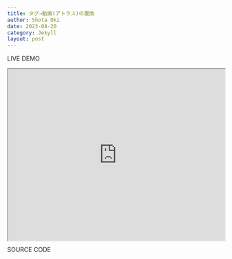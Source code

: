 ```yaml
---
title: タグ→動画(アトラス)の置換
author: Shota Oki
date: 2023-08-20
category: Jekyll
layout: post
---
```



<span class="chip-class">LIVE DEMO</span>

<div style="width: 100%; height: 400px">
  <iframe
    src="https://shotaoki.github.io/iot-app-kit-extra-document/?content=replace-tag-atrasvideo"
    width="100%"
    height="400px"
  ></iframe>
</div>

<span class="chip-class" style="margin-top: 1rem">SOURCE CODE</span>

<pre id="iframe-content-area-atrasvideo"></pre>
<script>
  fetch(
    "https://shotaoki.github.io/iot-app-kit-extra-document/document-page-contents/replace-tag-atrasvideo.txt"
  ).then((r) => {
    r.text().then((data) => {
      document.querySelector("#iframe-content-area-atrasvideo").innerHTML = data.replace("${0}", "replaceTag");
    });
  });
</script>

